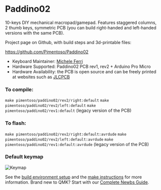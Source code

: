 # Paddino02

10-keys DIY mechanical macropad/gamepad. Features staggered columns, 2 thumb keys, symmetric PCB (you can build right-handed and left-handed versions with the same PCB). 

Project page on Github, with build steps and 3d-printable files:

https://github.com/Pimentoso/Paddino02

* Keyboard Maintainer: [Michele Ferri](https://github.com/Pimentoso)
* Hardware Supported: Paddino02 PCB rev1, rev2 + Arduino Pro Micro
* Hardware Availability: the PCB is open source and can be freely printed at websites such as [JLCPCB](https://jlcpcb.com/)

### To compile:

`make pimentoso/paddino02/rev2/right:default`
`make pimentoso/paddino02/rev2/left:default`
`make pimentoso/paddino02/rev1:default` (legacy version of the PCB)

### To flash:

`make pimentoso/paddino02/rev2/right:default:avrdude`
`make pimentoso/paddino02/rev2/left:default:avrdude`
`make pimentoso/paddino02/rev1:default:avrdude` (legacy version of the PCB)

### Default keymap

![Keymap](https://raw.githubusercontent.com/qmk/qmk_firmware/master/keyboards/pimentoso/paddino02/keymap.png)

See the [build environment setup](https://docs.qmk.fm/#/getting_started_build_tools) and the [make instructions](https://docs.qmk.fm/#/getting_started_make_guide) for more information. Brand new to QMK? Start with our [Complete Newbs Guide](https://docs.qmk.fm/#/newbs).
